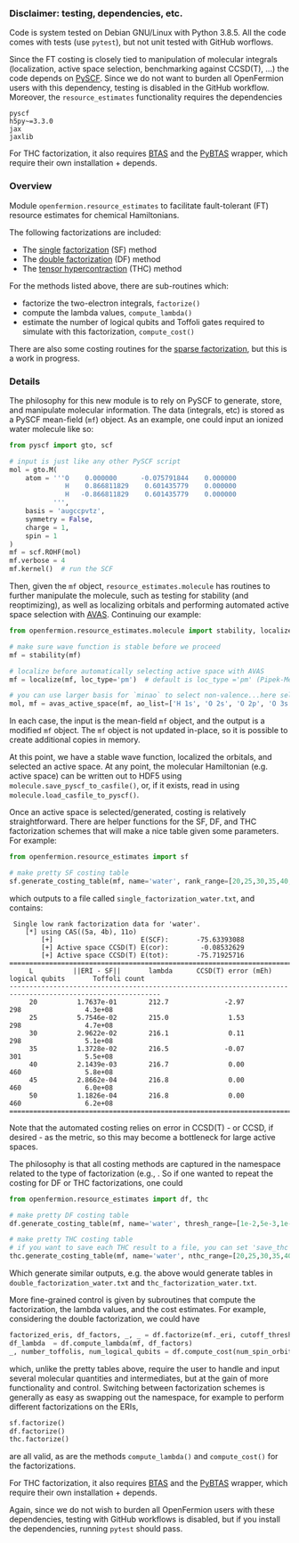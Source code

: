 ### Disclaimer: testing, dependencies, etc.

Code is system tested on Debian GNU/Linux with Python 3.8.5. All the code comes with tests (use `pytest`), but not unit tested with GitHub worflows.

Since the FT costing is closely tied to manipulation of molecular integrals (localization, active space selection, benchmarking against CCSD(T), ...) the code depends on [PySCF](https://pyscf.org/). Since we do not want to burden all OpenFermion users with this dependency, testing is disabled in the GitHub workflow. Moreover, the `resource_estimates` functionality requires the dependencies

```
pyscf
h5py~=3.3.0
jax
jaxlib
```

For THC factorization, it also requires [BTAS](https://github.com/ValeevGroup/BTAS) and the [PyBTAS](https://github.com/ncrubin/pybtas) wrapper, which require their own installation + depends.

### Overview

Module `openfermion.resource_estimates` to facilitate fault-tolerant (FT) resource estimates for chemical Hamiltonians.

The following factorizations are included:
* The [single](https://arxiv.org/abs/1902.02134) [factorization](https://arxiv.org/abs/1808.02625) (SF) method 
* The [double factorization](https://arxiv.org/pdf/2007.14460) (DF) method
* The [tensor hypercontraction](https://arxiv.org/abs/2011.03494) (THC) method

For the methods listed above, there are sub-routines which:
* factorize the two-electron integrals, `factorize()`
* compute the lambda values, `compute_lambda()`
* estimate the number of logical qubits and Toffoli gates required to simulate with this factorization, `compute_cost()`

There are also some costing routines for the [sparse factorization](https://arxiv.org/abs/1902.02134), but this is a work in progress.

### Details

The philosophy for this new module is to rely on PySCF to generate, store, and manipulate molecular information. The data (integrals, etc) is stored as a PySCF mean-field (`mf`) object. As an example, one could input an ionized water molecule like so:

```python
from pyscf import gto, scf

# input is just like any other PySCF script
mol = gto.M(
    atom = '''O    0.000000      -0.075791844    0.000000
              H    0.866811829    0.601435779    0.000000
              H   -0.866811829    0.601435779    0.000000
           ''',
    basis = 'augccpvtz',
    symmetry = False,
    charge = 1,
    spin = 1
)
mf = scf.ROHF(mol)
mf.verbose = 4
mf.kernel()  # run the SCF
```

Then, given the `mf` object, `resource_estimates.molecule` has routines to further manipulate the molecule, such as testing for stability (and reoptimizing), as well as localizing orbitals and performing automated active space selection with [AVAS](https://pubs.acs.org/doi/10.1021/acs.jctc.7b00128). Continuing our example:

```python
from openfermion.resource_estimates.molecule import stability, localize, avas_active_space

# make sure wave function is stable before we proceed
mf = stability(mf)

# localize before automatically selecting active space with AVAS
mf = localize(mf, loc_type='pm')  # default is loc_type ='pm' (Pipek-Mezey)

# you can use larger basis for `minao` to select non-valence...here select O 3s and 3p as well 
mol, mf = avas_active_space(mf, ao_list=['H 1s', 'O 2s', 'O 2p', 'O 3s', 'O 3p'], minao='ccpvtz') 
```

In each case, the input is the mean-field `mf` object, and the output is a modified `mf` object. The `mf` object is not updated in-place, so it is possible to create additional copies in memory.

At this point, we have a stable wave function, localized the orbitals, and selected an active space. At any point, the molecular Hamiltonian (e.g. active space) can be written out to HDF5 using `molecule.save_pyscf_to_casfile()`, or, if it exists, read in using `molecule.load_casfile_to_pyscf()`.

Once an active space is selected/generated, costing is relatively straightforward. There are helper functions for the SF, DF, and THC factorization schemes that will make a nice table given some parameters. For example:

```python
from openfermion.resource_estimates import sf

# make pretty SF costing table
sf.generate_costing_table(mf, name='water', rank_range=[20,25,30,35,40,45,50])
```
which outputs to a file called `single_factorization_water.txt`, and contains:

```
 Single low rank factorization data for 'water'.
    [*] using CAS((5a, 4b), 11o)
        [+]                      E(SCF):       -75.63393088
        [+] Active space CCSD(T) E(cor):        -0.08532629
        [+] Active space CCSD(T) E(tot):       -75.71925716
============================================================================================================
     L          ||ERI - SF||       lambda      CCSD(T) error (mEh)       logical qubits       Toffoli count    
------------------------------------------------------------------------------------------------------------
     20          1.7637e-01        212.7              -2.97                   298                4.3e+08       
     25          5.7546e-02        215.0               1.53                   298                4.7e+08       
     30          2.9622e-02        216.1               0.11                   298                5.1e+08       
     35          1.3728e-02        216.5              -0.07                   301                5.5e+08       
     40          2.1439e-03        216.7               0.00                   460                5.8e+08       
     45          2.8662e-04        216.8               0.00                   460                6.0e+08       
     50          1.1826e-04        216.8               0.00                   460                6.2e+08       
============================================================================================================
```

Note that the automated costing relies on error in CCSD(T)  - or CCSD, if desired - as the metric, so this may become a bottleneck for large active spaces.

The philosophy is that all costing methods are captured in the namespace related to the type of factorization (e.g., . So if one wanted to repeat the costing for DF or THC factorizations, one could 

```python
from openfermion.resource_estimates import df, thc

# make pretty DF costing table
df.generate_costing_table(mf, name='water', thresh_range=[1e-2,5e-3,1e-3,5e-4,1e-4,5e-5,1e-5]) 

# make pretty THC costing table
# if you want to save each THC result to a file, you can set 'save_thc' to True
thc.generate_costing_table(mf, name='water', nthc_range=[20,25,30,35,40,45,50], save_thc=False) 
```

Which generate similar outputs, e.g. the above would generate tables in `double_factorization_water.txt` and `thc_factorization_water.txt`. 

More fine-grained control is given by subroutines that compute the factorization, the lambda values, and the cost estimates. For example, considering the double factorization, we could have

```python
factorized_eris, df_factors, _, _ = df.factorize(mf._eri, cutoff_threshold)
df_lambda  = df.compute_lambda(mf, df_factors)
_, number_toffolis, num_logical_qubits = df.compute_cost(num_spin_orbitals, df_lambda, *args)
```
which, unlike the pretty tables above, require the user to handle and input several molecular quantities and intermediates, but at the gain of more functionality and control. Switching between factorization schemes is generally as easy as swapping out the namespace, for example to perform different factorizations on the ERIs, 

```python
sf.factorize()
df.factorize()
thc.factorize()
```

are all valid, as are the methods `compute_lambda()` and `compute_cost()` for the factorizations.


For THC factorization, it also requires [BTAS](https://github.com/ValeevGroup/BTAS) and the [PyBTAS](https://github.com/ncrubin/pybtas) wrapper, which require their own installation + depends.

Again, since we do not wish to burden all OpenFermion users with these dependencies, testing with GitHub workflows is disabled, but if you install the dependencies, running `pytest` should pass.

